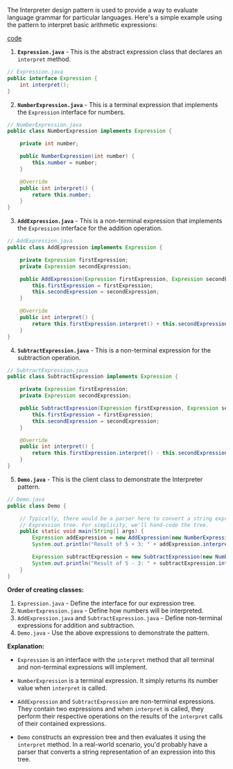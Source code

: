 The Interpreter design pattern is used to provide a way to evaluate language grammar for particular languages. Here's a simple example using the pattern to interpret basic arithmetic expressions:

[code](Interpreter/src/)

1. **`Expression.java`** - This is the abstract expression class that declares an `interpret` method.

```java
// Expression.java
public interface Expression {
    int interpret();
}
```

2. **`NumberExpression.java`** - This is a terminal expression that implements the `Expression` interface for numbers.

```java
// NumberExpression.java
public class NumberExpression implements Expression {

    private int number;

    public NumberExpression(int number) {
        this.number = number;
    }

    @Override
    public int interpret() {
        return this.number;
    }
}
```

3. **`AddExpression.java`** - This is a non-terminal expression that implements the `Expression` interface for the addition operation.

```java
// AddExpression.java
public class AddExpression implements Expression {

    private Expression firstExpression;
    private Expression secondExpression;

    public AddExpression(Expression firstExpression, Expression secondExpression) {
        this.firstExpression = firstExpression;
        this.secondExpression = secondExpression;
    }

    @Override
    public int interpret() {
        return this.firstExpression.interpret() + this.secondExpression.interpret();
    }
}
```

4. **`SubtractExpression.java`** - This is a non-terminal expression for the subtraction operation.

```java
// SubtractExpression.java
public class SubtractExpression implements Expression {

    private Expression firstExpression;
    private Expression secondExpression;

    public SubtractExpression(Expression firstExpression, Expression secondExpression) {
        this.firstExpression = firstExpression;
        this.secondExpression = secondExpression;
    }

    @Override
    public int interpret() {
        return this.firstExpression.interpret() - this.secondExpression.interpret();
    }
}
```

5. **`Demo.java`** - This is the client class to demonstrate the Interpreter pattern.

```java
// Demo.java
public class Demo {

    // Typically, there would be a parser here to convert a string expression into the
    // Expression tree. For simplicity, we'll hand-code the tree.
    public static void main(String[] args) {
        Expression addExpression = new AddExpression(new NumberExpression(5), new NumberExpression(3));
        System.out.println("Result of 5 + 3: " + addExpression.interpret());

        Expression subtractExpression = new SubtractExpression(new NumberExpression(5), new NumberExpression(3));
        System.out.println("Result of 5 - 3: " + subtractExpression.interpret());
    }
}
```

**Order of creating classes:**
1. `Expression.java` - Define the interface for our expression tree.
2. `NumberExpression.java` - Define how numbers will be interpreted.
3. `AddExpression.java` and `SubtractExpression.java` - Define non-terminal expressions for addition and subtraction.
4. `Demo.java` - Use the above expressions to demonstrate the pattern.

**Explanation:**
- `Expression` is an interface with the `interpret` method that all terminal and non-terminal expressions will implement.
  
- `NumberExpression` is a terminal expression. It simply returns its number value when `interpret` is called.

- `AddExpression` and `SubtractExpression` are non-terminal expressions. They contain two expressions and when `interpret` is called, they perform their respective operations on the results of the `interpret` calls of their contained expressions.

- `Demo` constructs an expression tree and then evaluates it using the `interpret` method. In a real-world scenario, you'd probably have a parser that converts a string representation of an expression into this tree.

